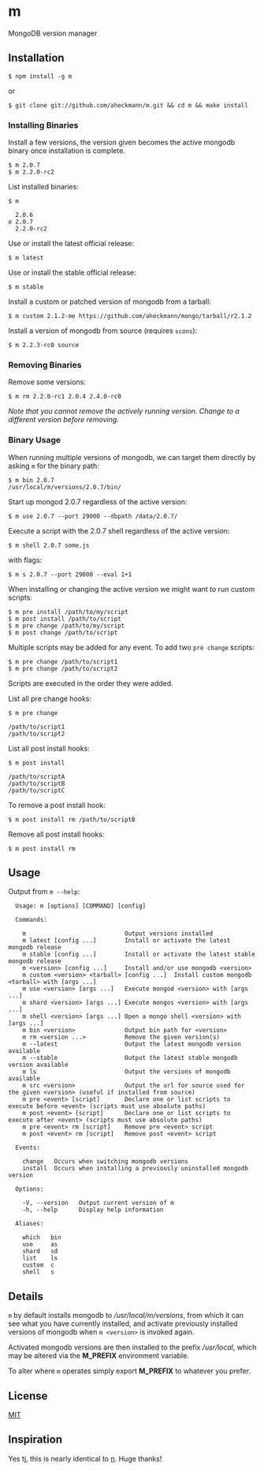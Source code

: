# m

 MongoDB version manager

## Installation

    $ npm install -g m

or

    $ git clone git://github.com/aheckmann/m.git && cd m && make install

### Installing Binaries

Install a few versions, the version given becomes the active mongodb binary once installation is complete.

    $ m 2.0.7
    $ m 2.2.0-rc2

List installed binaries:

    $ m

      2.0.6
    ο 2.0.7
      2.2.0-rc2

Use or install the latest official release:

    $ m latest

Use or install the stable official release:

    $ m stable

Install a custom or patched version of mongodb from a tarball:

    $ m custom 2.1.2-me https://github.com/aheckmann/mongo/tarball/r2.1.2
    
Install a version of mongodb from source (requires `scons`):

    $ m 2.2.3-rc0 source

### Removing Binaries

Remove some versions:

    $ m rm 2.2.0-rc1 2.0.4 2.4.0-rc0

_Note that you cannot remove the actively running version. Change to a different version before removing._

### Binary Usage

When running multiple versions of mongodb, we can target
them directly by asking `m` for the binary path:

    $ m bin 2.0.7
    /usr/local/m/versions/2.0.7/bin/
    
Start up mongod 2.0.7 regardless of the active version:

    $ m use 2.0.7 --port 29000 --dbpath /data/2.0.7/

Execute a script with the 2.0.7 shell regardless of the active version:

    $ m shell 2.0.7 some.js

with flags:

    $ m s 2.0.7 --port 29000 --eval 1+1
    
When installing or changing the active version we might want to run custom scripts:

    $ m pre install /path/to/my/script
    $ m post install /path/to/script
    $ m pre change /path/to/my/script
    $ m post change /path/to/script
    
Multiple scripts may be added for any event. To add two `pre change` scripts:

    $ m pre change /path/to/script1
    $ m pre change /path/to/script2
    
Scripts are executed in the order they were added.
    
List all pre change hooks:

    $ m pre change
    
    /path/to/script1
    /path/to/script2
    
List all post install hooks:

    $ m post install
    
    /path/to/scriptA
    /path/to/scriptB
    /path/to/scriptC
    
To remove a post install hook:

    $ m post install rm /path/to/scriptB
    
Remove all post install hooks:

    $ m post install rm

## Usage

Output from `m --help`:

```
  Usage: m [options] [COMMAND] [config]

  Commands:

    m                            Output versions installed
    m latest [config ...]        Install or activate the latest mongodb release
    m stable [config ...]        Install or activate the latest stable mongodb release
    m <version> [config ...]     Install and/or use mongodb <version>
    m custom <version> <tarball> [config ...]  Install custom mongodb <tarball> with [args ...]
    m use <version> [args ...]   Execute mongod <version> with [args ...]
    m shard <version> [args ...] Execute mongos <version> with [args ...]
    m shell <version> [args ...] Open a mongo shell <version> with [args ...]
    m bin <version>              Output bin path for <version>
    m rm <version ...>           Remove the given version(s)
    m --latest                   Output the latest mongodb version available
    m --stable                   Output the latest stable mongodb version available
    m ls                         Output the versions of mongodb available
    m src <version>              Output the url for source used for the given <version> (useful if installed from source)
    m pre <event> [script]       Declare one or list scripts to execute before <event> (scripts must use absolute paths)
    m post <event> [script]      Declare one or list scripts to execute after <event> (scripts must use absolute paths)
    m pre <event> rm [script]    Remove pre <event> script
    m post <event> rm [script]   Remove post <event> script

  Events:

    change   Occurs when switching mongodb versions
    install  Occurs when installing a previously uninstalled mongodb version

  Options:

    -V, --version   Output current version of m
    -h, --help      Display help information

  Aliases:

    which   bin
    use     as
    shard   sd
    list    ls
    custom  c
    shell   s
```

## Details

 `m` by default installs mongodb to _/usr/local/m/versions_, from
 which it can see what you have currently installed, and activate previously installed versions of mongodb when `m <version>` is invoked again.

 Activated mongodb versions are then installed to the prefix _/usr/local_, which may be altered via the __M_PREFIX__ environment variable.

 To alter where `m` operates simply export __M_PREFIX__ to whatever you prefer.

## License

[MIT](https://github.com/aheckmann/m/blob/master/LICENSE)

## Inspiration

Yes tj, this is nearly identical to [n](https://github.com/visionmedia/n). Huge thanks!

